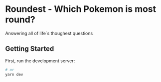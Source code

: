# Roundest - Which Pokemon is most round?

Answering all of life`s thoughest questions

## Getting Started

First, run the development server:

```bash
# or
yarn dev
```
